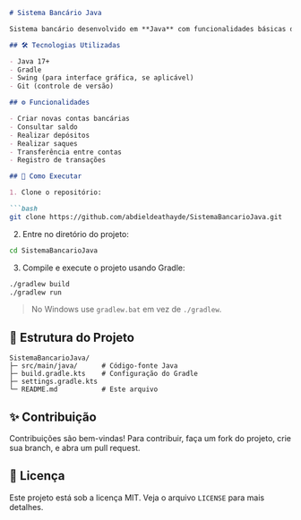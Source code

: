 
````markdown
# Sistema Bancário Java

Sistema bancário desenvolvido em **Java** com funcionalidades básicas de gerenciamento de contas, depósitos, saques e transferências.

## 🛠 Tecnologias Utilizadas

- Java 17+
- Gradle
- Swing (para interface gráfica, se aplicável)
- Git (controle de versão)

## ⚙ Funcionalidades

- Criar novas contas bancárias
- Consultar saldo
- Realizar depósitos
- Realizar saques
- Transferência entre contas
- Registro de transações

## 🚀 Como Executar

1. Clone o repositório:

```bash
git clone https://github.com/abdieldeathayde/SistemaBancarioJava.git
````

2. Entre no diretório do projeto:

```bash
cd SistemaBancarioJava
```

3. Compile e execute o projeto usando Gradle:

```bash
./gradlew build
./gradlew run
```

> No Windows use `gradlew.bat` em vez de `./gradlew`.

## 📁 Estrutura do Projeto

```
SistemaBancarioJava/
├─ src/main/java/      # Código-fonte Java
├─ build.gradle.kts    # Configuração do Gradle
├─ settings.gradle.kts
└─ README.md           # Este arquivo
```

## ✨ Contribuição

Contribuições são bem-vindas!
Para contribuir, faça um fork do projeto, crie sua branch, e abra um pull request.

## 📄 Licença

Este projeto está sob a licença MIT. Veja o arquivo `LICENSE` para mais detalhes.

```
